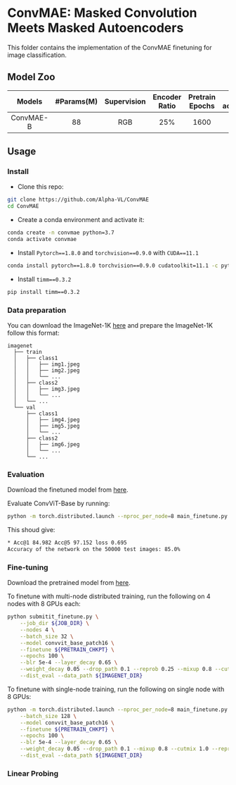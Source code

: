 # ConvMAE: Masked Convolution Meets Masked Autoencoders

This folder contains the implementation of the ConvMAE finetuning for image classification.

## Model Zoo

| Models | #Params(M) | Supervision | Encoder Ratio | Pretrain Epochs | FT acc@1(%) | FT logs/weights |
| :---: | :---: | :---: | :---: | :---: | :---: | :---: |
| ConvMAE-B | 88 | RGB | 25% | 1600 | 85.0 | [log](https://drive.google.com/file/d/1nzAOD5UR3b9QqwD2vMMz0Bx3170sypuy/view?usp=sharing)/[weight](https://drive.google.com/file/d/19F6vQUlITpzNLvXLKi5NRxRLOmKRxqFi/view?usp=sharing) |

## Usage

### Install
- Clone this repo:

```bash
git clone https://github.com/Alpha-VL/ConvMAE
cd ConvMAE
```

- Create a conda environment and activate it:
```bash
conda create -n convmae python=3.7
conda activate convmae
```

- Install `Pytorch==1.8.0` and `torchvision==0.9.0` with `CUDA==11.1`

```bash
conda install pytorch==1.8.0 torchvision==0.9.0 cudatoolkit=11.1 -c pytorch -c conda-forge
```

- Install `timm==0.3.2`

```bash
pip install timm==0.3.2
```

### Data preparation

You can download the ImageNet-1K [here](https://image-net.org) and prepare the ImageNet-1K follow this format:

```tree data
imagenet
  ├── train
  │   ├── class1
  │   │   ├── img1.jpeg
  │   │   ├── img2.jpeg
  │   │   └── ...
  │   ├── class2
  │   │   ├── img3.jpeg
  │   │   └── ...
  │   └── ...
  └── val
      ├── class1
      │   ├── img4.jpeg
      │   ├── img5.jpeg
      │   └── ...
      ├── class2
      │   ├── img6.jpeg
      │   └── ...
      └── ...
```
### Evaluation

Download the finetuned model from [here](https://drive.google.com/file/d/19F6vQUlITpzNLvXLKi5NRxRLOmKRxqFi/view?usp=sharing).

Evaluate ConvViT-Base by running:

```bash
python -m torch.distributed.launch --nproc_per_node=8 main_finetune.py --batch_size 128 --model convvit_base_patch16 --resume ${FINETUNE_CHKPT} --dist_eval --data_path ${IMAGENET_DIR} --eval
``` 

This shoud give:

```bash
* Acc@1 84.982 Acc@5 97.152 loss 0.695
Accuracy of the network on the 50000 test images: 85.0%
```

### Fine-tuning
Download the pretrained model from [here](https://drive.google.com/file/d/1Je9ClIGCQP43xC3YURVFPnaMRC0-ax1h/view?usp=sharing).

To finetune with multi-node distributed training, run the following on 4 nodes with 8 GPUs each:
```bash
python submitit_finetune.py \
    --job_dir ${JOB_DIR} \
    --nodes 4 \
    --batch_size 32 \
    --model convvit_base_patch16 \
    --finetune ${PRETRAIN_CHKPT} \
    --epochs 100 \
    --blr 5e-4 --layer_decay 0.65 \
    --weight_decay 0.05 --drop_path 0.1 --reprob 0.25 --mixup 0.8 --cutmix 1.0 \
    --dist_eval --data_path ${IMAGENET_DIR}
```

To finetune with single-node training, run the following on single node with 8 GPUs:
```bash
python -m torch.distributed.launch --nproc_per_node=8 main_finetune.py \
    --batch_size 128 \
    --model convvit_base_patch16 \
    --finetune ${PRETRAIN_CHKPT} \
    --epochs 100 \
    --blr 5e-4 --layer_decay 0.65 \
    --weight_decay 0.05 --drop_path 0.1 --mixup 0.8 --cutmix 1.0 --reprob 0.25 \
    --dist_eval --data_path ${IMAGENET_DIR}
```

### Linear Probing
